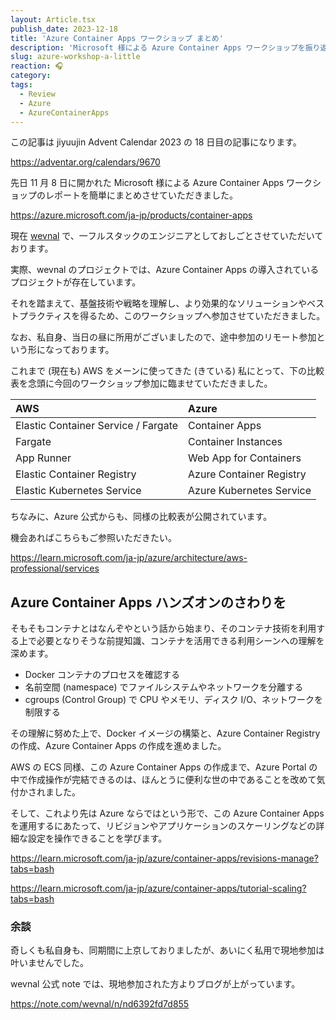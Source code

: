 ```yaml
---
layout: Article.tsx
publish_date: 2023-12-18
title: 'Azure Container Apps ワークショップ まとめ'
description: 'Microsoft 様による Azure Container Apps ワークショップを振り返る。'
slug: azure-workshop-a-little
reaction: 🎧
category:
tags:
  - Review
  - Azure
  - AzureContainerApps
---
```


この記事は jiyuujin Advent Calendar 2023 の 18 日目の記事になります。

https://adventar.org/calendars/9670

先日 11 月 8 日に開かれた Microsoft 様による Azure Container Apps ワークショップのレポートを簡単にまとめさせていただきました。

https://azure.microsoft.com/ja-jp/products/container-apps

現在 [wevnal](https://wevnal.co.jp/service/chatbot/) で、一フルスタックのエンジニアとしておしごとさせていただいております。

実際、wevnal のプロジェクトでは、Azure Container Apps の導入されているプロジェクトが存在しています。

それを踏まえて、基盤技術や戦略を理解し、より効果的なソリューションやベストプラクティスを得るため、このワークショップへ参加させていただきました。

なお、私自身、当日の昼に所用がございましたので、途中参加のリモート参加という形になっております。

これまで (現在も) AWS をメーンに使ってきた (きている) 私にとって、下の比較表を念頭に今回のワークショップ参加に臨ませていただきました。

|AWS|Azure|
|:---|:---|
|Elastic Container Service / Fargate|Container Apps|
|Fargate|Container Instances|
|App Runner|Web App for Containers|
|Elastic Container Registry|Azure Container Registry|
|Elastic Kubernetes Service|Azure Kubernetes Service|

ちなみに、Azure 公式からも、同様の比較表が公開されています。

機会あればこちらもご参照いただきたい。

https://learn.microsoft.com/ja-jp/azure/architecture/aws-professional/services

## Azure Container Apps ハンズオンのさわりを

そもそもコンテナとはなんぞやという話から始まり、そのコンテナ技術を利用する上で必要となりそうな前提知識、コンテナを活用できる利用シーンへの理解を深めます。

- Docker コンテナのプロセスを確認する
- 名前空間 (namespace) でファイルシステムやネットワークを分離する
- cgroups (Control Group) で CPU やメモリ、ディスク I/O、ネットワークを制限する

その理解に努めた上で、Docker イメージの構築と、Azure Container Registry の作成、Azure Container Apps の作成を進めました。

AWS の ECS 同様、この Azure Container Apps の作成まで、Azure Portal の中で作成操作が完結できるのは、ほんとうに便利な世の中であることを改めて気付かされました。

そして、これより先は Azure ならではという形で、この Azure Container Apps を運用するにあたって、リビジョンやアプリケーションのスケーリングなどの詳細な設定を操作できることを学びます。

https://learn.microsoft.com/ja-jp/azure/container-apps/revisions-manage?tabs=bash

https://learn.microsoft.com/ja-jp/azure/container-apps/tutorial-scaling?tabs=bash

### 余談

奇しくも私自身も、同期間に上京しておりましたが、あいにく私用で現地参加は叶いませんでした。

wevnal 公式 note では、現地参加された方よりブログが上がっています。

https://note.com/wevnal/n/nd6392fd7d855
